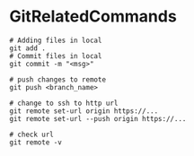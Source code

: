 # GitRelatedCommands

    # Adding files in local
    git add .
    # Commit files in local
    git commit -m "<msg>"
    
    # push changes to remote
    git push <branch_name>
    
    # change to ssh to http url 
    git remote set-url origin https://...
    git remote set-url --push origin https://...
    
    # check url 
    git remote -v

